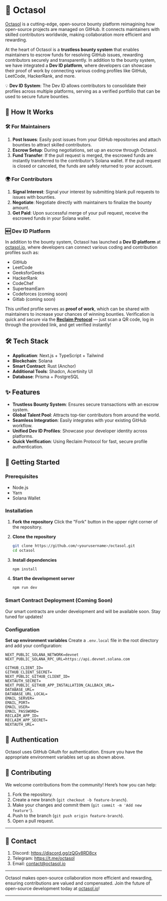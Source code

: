 # 🌟 Octasol

[Octasol](https://octasol.io/) is a cutting-edge, open-source bounty platform reimagining how open-source projects are managed on GitHub. It connects maintainers with skilled contributors worldwide, making collaboration more efficient and rewarding.

At the heart of Octasol is a **trustless bounty system** that enables maintainers to escrow funds for resolving GitHub issues, rewarding contributors securely and transparently. In addition to the bounty system, we have integrated a **Dev ID platform**, where developers can showcase their proof of work by connecting various coding profiles like GitHub, LeetCode, HackerRank, and more.

💡 **Dev ID System**: The Dev ID allows contributors to consolidate their profiles across multiple platforms, serving as a verified portfolio that can be used to secure future bounties.

## 🚀 How It Works

### 🛠️ For Maintainers

1. **Post Issues**: Easily post issues from your GitHub repositories and attach bounties to attract skilled contributors.
2. **Escrow Setup**: During negotiations, set up an escrow through Octasol.
3. **Fund Transfer**: If the pull request is merged, the escrowed funds are instantly transferred to the contributor’s Solana wallet. If the pull request is closed or canceled, the funds are safely returned to your account.

### 🌍 For Contributors

1. **Signal Interest**: Signal your interest by submitting blank pull requests to issues with bounties.
2. **Negotiate**: Negotiate directly with maintainers to finalize the bounty amount.
3. **Get Paid**: Upon successful merge of your pull request, receive the escrowed funds in your Solana wallet.

### 🆕 Dev ID Platform

In addition to the bounty system, Octasol has launched a **Dev ID platform** at [octasol.io](https://octasol.io), where developers can connect various coding and contribution profiles such as:

- GitHub
- LeetCode
- GeeksforGeeks
- HackerRank
- CodeChef
- SuperteamEarn
- Codeforces (coming soon)
- Gitlab (coming soon)

This unified profile serves as **proof of work**, which can be shared with maintainers to increase your chances of winning bounties. Verification is quick and secure via the [**Reclaim Protocol**](https://reclaimprotocol.org/) — just scan a QR code, log in through the provided link, and get verified instantly!

## 🛠️ Tech Stack

- **Application**: Next.js + TypeScript + Tailwind
- **Blockchain**: Solana
- **Smart Contract**: Rust (Anchor)
- **Additional Tools**: Shadcn, Acertinity UI
- **Database**: Prisma + PostgreSQL

## ✨ Features

- **Trustless Bounty System**: Ensures secure transactions with an escrow system.
- **Global Talent Pool**: Attracts top-tier contributors from around the world.
- **Seamless Integration**: Easily integrates with your existing GitHub workflow.
- **Unified Dev ID Profiles**: Showcase your developer identity across platforms.
- **Quick Verification**: Using Reclaim Protocol for fast, secure profile authentication.

## 🌟 Getting Started

### Prerequisites

- Node.js
- Yarn
- Solana Wallet

### Installation

1. **Fork the repository**
   Click the "Fork" button in the upper right corner of the repository.

2. **Clone the repository**

   ```bash
   git clone https://github.com/<yourusername>/octasol.git
   cd octasol
   ```

3. **Install dependencies**

   ```bash
   npm install
   ```

4. **Start the development server**

   ```bash
   npm run dev
   ```

### Smart Contract Deployment (Coming Soon)

Our smart contracts are under development and will be available soon. Stay tuned for updates!

### Configuration

**Set up environment variables**
Create a `.env.local` file in the root directory and add your configuration:

```env
NEXT_PUBLIC_SOLANA_NETWORK=devnet
NEXT_PUBLIC_SOLANA_RPC_URL=https://api.devnet.solana.com

GITHUB_CLIENT_ID=
GITHUB_CLIENT_SECRET=
NEXT_PUBLIC_GITHUB_CLIENT_ID=
NEXTAUTH_SECRET=
NEXT_PUBLIC_GITHUB_APP_INSTALLATION_CALLBACK_URL=
DATABASE_URL=
DATABASE_URL_LOCAL=
EMAIL_SERVER=
EMAIL_PORT=
EMAIL_USER=
EMAIL_PASSWORD=
RECLAIM_APP_ID=
RECLAIM_APP_SECRET=
NEXTAUTH_URL=
```

## 🔐 Authentication

Octasol uses GitHub OAuth for authentication. Ensure you have the appropriate environment variables set up as shown above.

## 🤝 Contributing

We welcome contributions from the community! Here’s how you can help:

1. Fork the repository.
2. Create a new branch (`git checkout -b feature-branch`).
3. Make your changes and commit them (`git commit -m 'Add new feature'`).
4. Push to the branch (`git push origin feature-branch`).
5. Open a pull request.
---
## 📩 Contact 

1. Discord: https://discord.gg/zQGv8RD8cx
2. Telegram: https://t.me/octasol
3. Email: contact@octasol.io

---

Octasol makes open-source collaboration more efficient and rewarding, ensuring contributions are valued and compensated. Join the future of open-source development today at [octasol.io](https://octasol.io)!

---
